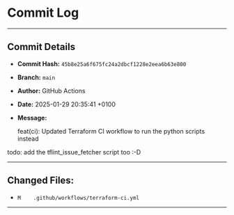 # Commit Log

---

## Commit Details

- **Commit Hash:**   `45b8e25a6f675fc24a2dbcf1228e2eea6b63e800`
- **Branch:**        `main`
- **Author:**        GitHub Actions
- **Date:**          2025-01-29 20:35:41 +0100
- **Message:**

  feat(ci): Updated Terraform CI workflow to run the python scripts instead

todo: add the tflint_issue_fetcher script too :-D

---

## Changed Files:

- `M	.github/workflows/terraform-ci.yml`

---
